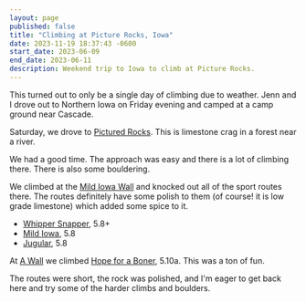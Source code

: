 ```yaml
---
layout: page
published: false
title: "Climbing at Picture Rocks, Iowa"
date: 2023-11-19 18:37:43 -0600
start_date: 2023-06-09
end_date: 2023-06-11
description: Weekend trip to Iowa to climb at Picture Rocks.
---
```


This turned out to only be a single day of climbing due to weather.
Jenn and I drove out to Northern Iowa on Friday evening and camped at a camp ground near Cascade.

Saturday, we drove to [Pictured Rocks](https://www.mountainproject.com/area/106086995/pictured-rocks).
This is limestone crag in a forest near a river.

We had a good time.
The approach was easy and there is a lot of climbing there.
There is also some bouldering.

We climbed at the [Mild Iowa Wall](https://www.mountainproject.com/area/106087218/mild-iowa-wall) and knocked out all of the sport routes there.
The routes definitely have some polish to them (of course! it is low grade limestone) which added some spice to it.

- [Whipper Snapper](https://www.mountainproject.com/route/106087222/whipper-snapper), 5.8+
- [Mild Iowa](https://www.mountainproject.com/route/106087226/mild-iowa), 5.8
- [Jugular](https://www.mountainproject.com/route/106087230/jugular), 5.8

At [A Wall](https://www.mountainproject.com/area/106087239/a-wall) we climbed [Hope for a Boner](https://www.mountainproject.com/route/106087242/hope-for-a-boner), 5.10a.
This was a ton of fun.

The routes were short, the rock was polished, and I'm eager to get back here and try some of the harder climbs and boulders.

